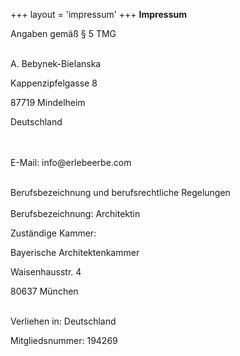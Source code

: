 +++
layout = 'impressum'
+++
**Impressum**



<div class="small-text">

Angaben gemäß § 5 TMG
<br>
<br>

<p>
A. Bebynek-Bielanska

Kappenzipfelgasse 8

87719 Mindelheim

Deutschland

</p>

<br>
<br>
E-Mail: info@erlebeerbe.com

<br>
<br>

Berufsbezeichnung und berufsrechtliche Regelungen
<br>
<br>
Berufsbezeichnung: Architektin

Zuständige Kammer: 

Bayerische Architektenkammer 

Waisenhausstr. 4 

80637 München
<br>
<br>

Verliehen in: Deutschland


Mitgliedsnummer: 194269


</div>